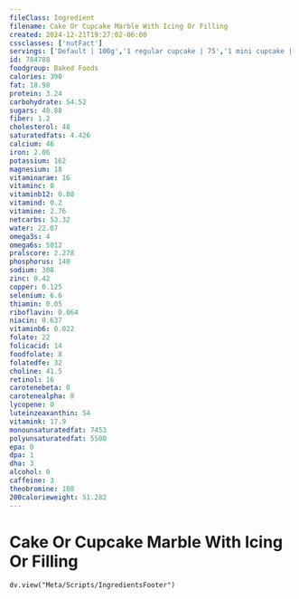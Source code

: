 ```yaml
---
fileClass: Ingredient
filename: Cake Or Cupcake Marble With Icing Or Filling
created: 2024-12-21T19:27:02-06:00
cssclasses: ['nutFact']
servings: ['Default | 100g','1 regular cupcake | 75','1 mini cupcake | 25','1 2-layer cake (8" or 9" dia, 4" high) | 1311','1 piece (1/12 of 2-layer, 8" or 9" dia) | 109','1 cubic inch | 7']
id: 784788
foodgroup: Baked Foods
calories: 390
fat: 18.98
protein: 3.24
carbohydrate: 54.52
sugars: 40.88
fiber: 1.2
cholesterol: 48
saturatedfats: 4.426
calcium: 46
iron: 2.06
potassium: 162
magnesium: 18
vitaminarae: 16
vitaminc: 0
vitaminb12: 0.08
vitamind: 0.2
vitamine: 2.76
netcarbs: 53.32
water: 22.07
omega3s: 4
omega6s: 5012
pralscore: 2.278
phosphorus: 140
sodium: 308
zinc: 0.42
copper: 0.125
selenium: 6.6
thiamin: 0.05
riboflavin: 0.064
niacin: 0.637
vitaminb6: 0.022
folate: 22
folicacid: 14
foodfolate: 8
folatedfe: 32
choline: 41.5
retinol: 16
carotenebeta: 0
carotenealpha: 0
lycopene: 0
luteinzeaxanthin: 54
vitamink: 17.9
monounsaturatedfat: 7453
polyunsaturatedfat: 5500
epa: 0
dpa: 1
dha: 3
alcohol: 0
caffeine: 3
theobromine: 108
200calorieweight: 51.282
---
```


# Cake Or Cupcake Marble With Icing Or Filling

```dataviewjs
dv.view("Meta/Scripts/IngredientsFooter")
```